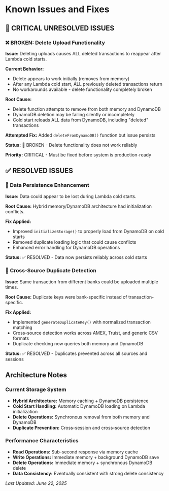 # Known Issues and Fixes

## 🚨 CRITICAL UNRESOLVED ISSUES

### ❌ BROKEN: Delete Upload Functionality
**Issue:** Deleting uploads causes ALL deleted transactions to reappear after Lambda cold starts.

**Current Behavior:** 
- Delete appears to work initially (removes from memory)
- After any Lambda cold start, ALL previously deleted transactions return
- No workarounds available - delete functionality completely broken

**Root Cause:** 
- Delete function attempts to remove from both memory and DynamoDB
- DynamoDB deletion may be failing silently or incompletely
- Cold start reloads ALL data from DynamoDB, including "deleted" transactions

**Attempted Fix:** Added `deleteFromDynamoDB()` function but issue persists

**Status:** 🚨 BROKEN - Delete functionality does not work reliably

**Priority:** CRITICAL - Must be fixed before system is production-ready

## ✅ RESOLVED ISSUES

### 🔧 Data Persistence Enhancement
**Issue:** Data could appear to be lost during Lambda cold starts.

**Root Cause:** Hybrid memory/DynamoDB architecture had initialization conflicts.

**Fix Applied:**
- Improved `initializeStorage()` to properly load from DynamoDB on cold starts
- Removed duplicate loading logic that could cause conflicts
- Enhanced error handling for DynamoDB operations

**Status:** ✅ RESOLVED - Data now persists reliably across cold starts

### 🔧 Cross-Source Duplicate Detection
**Issue:** Same transaction from different banks could be uploaded multiple times.

**Root Cause:** Duplicate keys were bank-specific instead of transaction-specific.

**Fix Applied:**
- Implemented `generateDuplicateKey()` with normalized transaction matching
- Cross-source detection works across AMEX, Truist, and generic CSV formats
- Duplicate checking now queries both memory and DynamoDB

**Status:** ✅ RESOLVED - Duplicates prevented across all sources and sessions

## Architecture Notes

### Current Storage System
- **Hybrid Architecture:** Memory caching + DynamoDB persistence
- **Cold Start Handling:** Automatic DynamoDB loading on Lambda initialization
- **Delete Operations:** Synchronous removal from both memory and DynamoDB
- **Duplicate Prevention:** Cross-session and cross-source detection

### Performance Characteristics
- **Read Operations:** Sub-second response via memory cache
- **Write Operations:** Immediate memory + background DynamoDB save
- **Delete Operations:** Immediate memory + synchronous DynamoDB delete
- **Data Consistency:** Eventually consistent with strong delete consistency

*Last Updated: June 22, 2025*